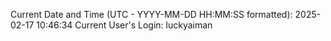 Current Date and Time (UTC - YYYY-MM-DD HH:MM:SS formatted): 2025-02-17 10:46:34
Current User's Login: luckyaiman
